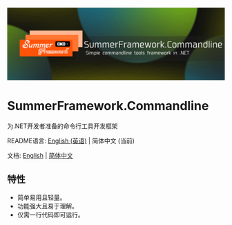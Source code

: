 ![SHOWING](../showing_image.png)
# SummerFramework.Commandline

为.NET开发者准备的命令行工具开发框架

README语言: [English (英语)](../README.md) | 简体中文 (当前)

文档: [English](../docs/en_us.md) | [简体中文](../docs/zh_cn.md)

## 特性

- 简单易用且轻量。
- 功能强大且易于理解。
- 仅需一行代码即可运行。
